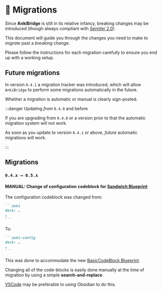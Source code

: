 # 🚦 Migrations

Since **AnkiBridge** is still in its relative infancy, breaking changes may
be introduced (though always compliant with [SemVer 2.0](https://semver.org/)).

This document will guide you through the changes you need to make to *migrate*
past a *breaking change*.

Please follow the instructions for each migration carefully to ensure you end up
with a working setup.

## Future migrations

In version `0.4.1` a migration tracker was introduced, which will allow `AnkiBridge` to
perform some migrations automatically in the future.

Whether a migration is automatic or manual is clearly sign-posted.

:::danger Updating _from_ `0.4.0` and before

If you are upgrading from `0.4.0` or a version prior to that the automatic
migration system will not work.

As soon as you update to version `0.4.1` or above, _future_ automatic migrations
will work.

:::

## Migrations

### `0.4.x ⟶ 0.5.x`

#### MANUAL: Change of configuration codeblock for [Sandwich Blueprint](/blueprints#-sandwich)

The configuration codeblock was changed from:
````md
```anki
deck: …
…
```
````

To:
````md
```anki-config
deck: …
…
```
````

This was done to accommodate the new [BasicCodeBlock Blueprint](/blueprints#-basiccodeblock).

Changing all of the code-blocks is easily done manually at the time of migration
by using a simple **search-and-replace**.

[VSCode](https://code.visualstudio.com/) may be preferable to using Obsidian to do this.
